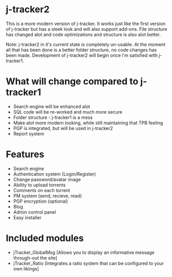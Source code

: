# j-tracker2
This is a more modern version of j-tracker. It works just like the first version of j-tracker
but has a sleek look and will also support add-ons. File structure has changed alot and code
optimizations and structure is also alot better. 

Note: j-tracker2 in it's current state is completely un-usable. At the moment all that has been
done is a better folder structure, no code changes has been made. Development of j-tracker2 will
begin once i'm satisfied with j-tracker1.

# What will change compared to j-tracker1
- Search engine will be enhanced alot
- SQL code will be re-worked and much more secure
- Folder structure - j-tracker1 is a mess
- Make alot more modern looking, while still maintaining that TPB feeling
- PGP is integrated, but will be used in j-tracker2
- Report system


# Features
- Search engine
- Authentication system (Login/Register)
- Change password/avatar image
- Ability to upload torrents
- Comments on each torrent
- PM system (send, recieve, read)
- PGP encryption (optional)
- Blog
- Admin control panel
- Easy installer

# Included modules
- jTracker_GlobalMsg [Allows you to display an informative message through-out the site]
- jTracker_Ratio [Integrates a ratio system that can be configured to your own likings]
